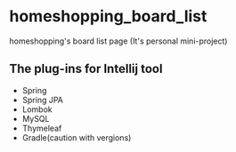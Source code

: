 # homeshopping_board_list
homeshopping's board list page 
(It's personal mini-project)

## The plug-ins for Intellij tool 
+ Spring
+ Spring JPA
+ Lombok
+ MySQL
+ Thymeleaf
+ Gradle(caution with vergions)

